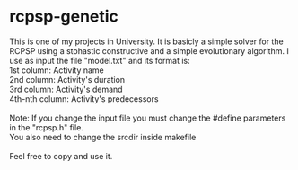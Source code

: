 # rcpsp-genetic

This is one of my projects in University. It is basicly a simple solver for the RCPSP using a stohastic constructive and a simple evolutionary algorithm.
I use as input the file "model.txt" and its format is:<br/>
1st column: Activity name <br/>
2nd column: Activity's duration <br/>
3rd column: Activity's demand <br/>
4th-nth column: Activity's predecessors <br/>
<br/>
Note: If you change the input file you must change the #define parameters in the "rcpsp.h" file.<br/>
  You also need to change the srcdir inside makefile<br/>
<br/>
Feel free to copy and use it.
